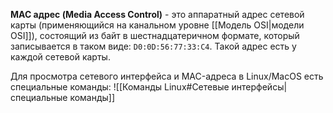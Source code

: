 **MAC адрес (Media Access Control)** - это аппаратный адрес сетевой карты (применяющийся на канальном уровне [[Модель OSI|модели OSI]]), состоящий из байт в шестнадцатеричном формате, который записывается в таком виде: `D0:0D:56:77:33:C4`.
Такой адрес есть у каждой сетевой карты.

Для просмотра сетевого интерфейса и MAC-адреса в Linux/MacOS есть специальные команды: ![[Команды Linux#Сетевые интерфейсы|специальные команды]]


